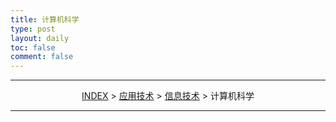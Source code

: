 ```yaml
---
title: 计算机科学
type: post
layout: daily
toc: false
comment: false
---
```


---
<span><center>[INDEX](/gknows/index) > [应用技术](/gknows/应用技术) > [信息技术](/gknows/信息技术) > 计算机科学</center></span>

---

